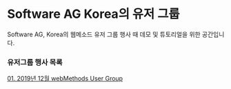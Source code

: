 # Software AG Korea의 유저 그룹  
  
Software AG, Korea의 웹메소드 유저 그룹 행사 때 데모 및 튜토리얼을 위한 공간입니다.  
  
  
  
  
### 유저그룹 행사 목록  
[01. 2019년 12월 webMethods User Group](./Dec-2019/)  

  
  
  
